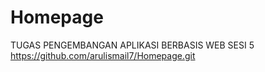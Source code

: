 # Homepage
TUGAS PENGEMBANGAN APLIKASI BERBASIS WEB SESI 5
https://github.com/arulismail7/Homepage.git
